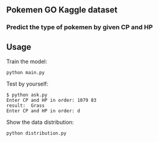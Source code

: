 ## Pokemen GO Kaggle dataset
### Predict the type of pokemen by given CP and HP

Usage
---

Train the model:
```
python main.py
```

Test by yourself:
```
$ python ask.py
Enter CP and HP in order: 1079 83
result:  Grass
Enter CP and HP in order: d

```

Show the data distribution:
```
python distribution.py
```